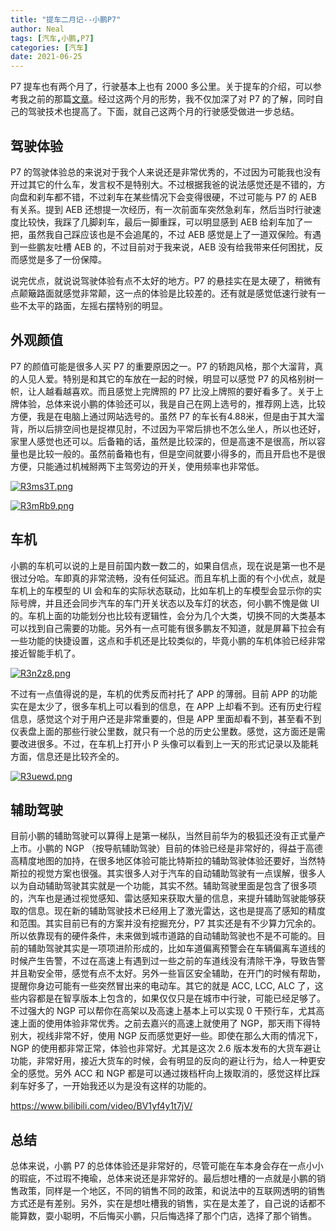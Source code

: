 ```yaml
---
title: "提车二月记--小鹏P7"
author: Neal
tags: [汽车,小鹏,P7]
categories: [汽车]
date: 2021-06-25
---
```


P7 提车也有两个月了，行驶基本上也有 2000 多公里。关于提车的介绍，可以参考我之前的那篇[文章](https://madneal.com/post/xiaopeng/)。经过这两个月的形势，我不仅加深了对 P7 的了解，同时自己的驾驶技术也提高了。下面，就自己这两个月的行驶感受做进一步总结。

## 驾驶体验

P7 的驾驶体验总的来说对于我个人来说还是非常优秀的，不过因为可能我也没有开过其它的什么车，发言权不是特别大。不过根据我爸的说法感觉还是不错的，方向盘和刹车都不错，不过刹车在某些情况下会变得很硬，不过可能与 P7 的 AEB 有关系。提到 AEB 还想提一次经历，有一次前面车突然急刹车，然后当时行驶速度比较快，我踩了几脚刹车，最后一脚重踩，可以明显感到 AEB 给刹车加了一把，虽然我自己踩应该也是不会追尾的，不过 AEB 感觉是上了一道双保险。有遇到一些鹏友吐槽 AEB 的，不过目前对于我来说，AEB 没有给我带来任何困扰，反而感觉是多了一份保障。

说完优点，就说说驾驶体验有点不太好的地方。P7 的悬挂实在是太硬了，稍微有点颠簸路面就感觉非常颠，这一点的体验是比较差的。还有就是感觉低速行驶有一些不太平的路面，左摇右摆特别的明显。

## 外观颜值

P7 的颜值可能是很多人买 P7 的重要原因之一。P7 的轿跑风格，那个大溜背，真的人见人爱。特别是和其它的车放在一起的时候，明显可以感觉 P7 的风格别树一帜，让人越看越喜欢。而且感觉上完牌照的 P7 比没上牌照的要好看多了。关于上牌体验，总体来说小鹏的体验还可以，我是自己在网上选号的，推荐网上选，比较方便，我是在电脑上通过网站选号的。虽然 P7 的车长有4.88米，但是由于其大溜背，所以后排空间也是捉襟见肘，不过因为平常后排也不怎么坐人，所以也还好，家里人感觉也还可以。后备箱的话，虽然是比较深的，但是高速不是很高，所以容量也是比较一般的。虽然前备箱也有，但是空间就要小得多的，而且开启也不是很方便，只能通过机械掰两下主驾旁边的开关，使用频率也非常低。

[![R3ms3T.png](https://z3.ax1x.com/2021/06/25/R3ms3T.png)](https://imgtu.com/i/R3ms3T)

[![R3mRb9.png](https://z3.ax1x.com/2021/06/25/R3mRb9.png)](https://imgtu.com/i/R3mRb9)

## 车机

小鹏的车机可以说的上是目前国内数一数二的，如果自信点，现在说是第一也不是很过分哈。车即真的非常流畅，没有任何延迟。而且车机上面的有个小优点，就是车机上的车模型的 UI 会和车的实际状态联动，比如车机上的车模型会显示你的实际号牌，并且还会同步汽车的车门开关状态以及车灯的状态，何小鹏不愧是做 UI 的。车机上面的功能划分也比较有逻辑性，会分为几个大类，切换不同的大类基本可以找到自己需要的功能。另外有一点可能有很多鹏友不知道，就是屏幕下拉会有一些功能的快捷设置，这点和手机还是比较类似的，毕竟小鹏的车机体验已经非常接近智能手机了。

[![R3n2z8.png](https://z3.ax1x.com/2021/06/25/R3n2z8.png)](https://imgtu.com/i/R3n2z8)

不过有一点值得说的是，车机的优秀反而衬托了 APP 的薄弱。目前 APP 的功能实在是太少了，很多车机上可以看到的信息，在 APP 上却看不到。还有历史行程信息，感觉这个对于用户还是非常重要的，但是 APP 里面却看不到，甚至看不到仪表盘上面的那些行驶公里数，就只有一个总的历史公里数。感觉，这方面还是需要改进很多。不过，在车机上打开小 P 头像可以看到上一天的形式记录以及能耗方面，信息还是比较齐全的。

[![R3uewd.png](https://z3.ax1x.com/2021/06/25/R3uewd.png)](https://imgtu.com/i/R3uewd)

## 辅助驾驶

目前小鹏的辅助驾驶可以算得上是第一梯队，当然目前华为的极狐还没有正式量产上市。小鹏的 NGP （按导航辅助驾驶）目前的体验已经是非常好的，得益于高德高精度地图的加持，在很多地区体验可能比特斯拉的辅助驾驶体验还要好，当然特斯拉的视觉方案也很强。其实很多人对于汽车的自动辅助驾驶有一点误解，很多人以为自动辅助驾驶其实就是一个功能，其实不然。辅助驾驶里面是包含了很多项的，汽车也是通过视觉感知、雷达感知来获取大量的信息，来提升辅助驾驶能够获取的信息。现在新的辅助驾驶技术已经用上了激光雷达，这也是提高了感知的精度和范围。其实目前已有的方案并没有挖掘充分，P7 其实还是有不少算力冗余的。所以依靠现有的硬件条件，未来做到城市道路的自动辅助驾驶也不是不可能的。目前的辅助驾驶其实是一项项进阶形成的，比如车道偏离预警会在车辆偏离车道线的时候产生告警，不过在高速上有遇到过一些之前的车道线没有清除干净，导致告警并且勒安全带，感觉有点不太好。另外一些盲区安全辅助，在开门的时候有帮助，提醒你身边可能有一些突然冒出来的电动车。其它的就是 ACC, LCC, ALC 了，这些内容都是在智享版本上包含的，如果仅仅只是在城市中行驶，可能已经足够了。不过强大的 NGP 可以帮你在高架以及高速上基本上可以实现 0 干预行车，尤其高速上面的使用体验非常优秀。之前去嘉兴的高速上就使用了 NGP，那天雨下得特别大，视线非常不好，使用 NGP 反而感觉更好一些。即使在那么大雨的情况下，NGP 的使用都非常正常，体验也非常好。尤其是这次 2.6 版本发布的大货车避让功能，非常好用，接近大货车的时候，会有明显的反向的避让行为，给人一种更安全的感觉。另外 ACC 和 NGP 都是可以通过拨档杆向上拨取消的，感觉这样比踩刹车好多了，一开始我还以为是没有这样的功能的。

https://www.bilibili.com/video/BV1yf4y1t7jV/

## 总结

总体来说，小鹏 P7 的总体体验还是非常好的，尽管可能在车本身会存在一点小小的瑕疵，不过瑕不掩瑜，总体来说还是非常好的。最后想吐槽的一点就是小鹏的销售政策，同样是一个地区，不同的销售不同的政策，和说法中的互联网透明的销售方式还是有差别。另外，实在是想吐槽我的销售，实在是太差了，自己说的话都不能算数，耍小聪明，不后悔买小鹏，只后悔选择了那个门店，选择了那个销售。

